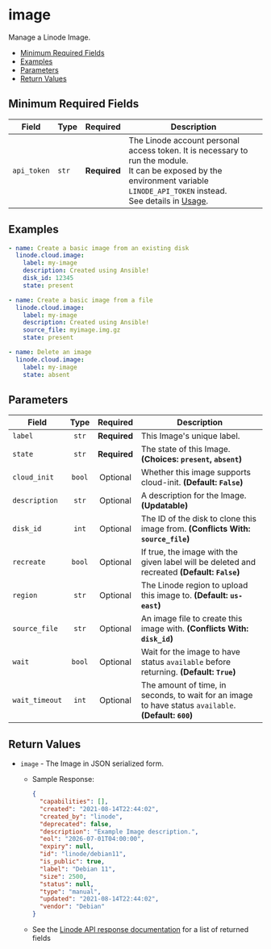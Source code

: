 # image

Manage a Linode Image.

- [Minimum Required Fields](#minimum-required-fields)
- [Examples](#examples)
- [Parameters](#parameters)
- [Return Values](#return-values)

## Minimum Required Fields
| Field       | Type  | Required     | Description                                                                                                                                                                                                              |
|-------------|-------|--------------|--------------------------------------------------------------------------------------------------------------------------------------------------------------------------------------------------------------------------|
| `api_token` | `str` | **Required** | The Linode account personal access token. It is necessary to run the module. <br/>It can be exposed by the environment variable `LINODE_API_TOKEN` instead. <br/>See details in [Usage](https://github.com/linode/ansible_linode?tab=readme-ov-file#usage). |

## Examples

```yaml
- name: Create a basic image from an existing disk
  linode.cloud.image:
    label: my-image
    description: Created using Ansible!
    disk_id: 12345
    state: present
```

```yaml
- name: Create a basic image from a file
  linode.cloud.image:
    label: my-image
    description: Created using Ansible!
    source_file: myimage.img.gz
    state: present
```

```yaml
- name: Delete an image
  linode.cloud.image:
    label: my-image
    state: absent
```


## Parameters

| Field     | Type | Required | Description                                                                  |
|-----------|------|----------|------------------------------------------------------------------------------|
| `label` | <center>`str`</center> | <center>**Required**</center> | This Image's unique label.   |
| `state` | <center>`str`</center> | <center>**Required**</center> | The state of this Image.  **(Choices: `present`, `absent`)** |
| `cloud_init` | <center>`bool`</center> | <center>Optional</center> | Whether this image supports cloud-init.  **(Default: `False`)** |
| `description` | <center>`str`</center> | <center>Optional</center> | A description for the Image.  **(Updatable)** |
| `disk_id` | <center>`int`</center> | <center>Optional</center> | The ID of the disk to clone this image from.  **(Conflicts With: `source_file`)** |
| `recreate` | <center>`bool`</center> | <center>Optional</center> | If true, the image with the given label will be deleted and recreated  **(Default: `False`)** |
| `region` | <center>`str`</center> | <center>Optional</center> | The Linode region to upload this image to.  **(Default: `us-east`)** |
| `source_file` | <center>`str`</center> | <center>Optional</center> | An image file to create this image with.  **(Conflicts With: `disk_id`)** |
| `wait` | <center>`bool`</center> | <center>Optional</center> | Wait for the image to have status `available` before returning.  **(Default: `True`)** |
| `wait_timeout` | <center>`int`</center> | <center>Optional</center> | The amount of time, in seconds, to wait for an image to have status `available`.  **(Default: `600`)** |

## Return Values

- `image` - The Image in JSON serialized form.

    - Sample Response:
        ```json
        {
          "capabilities": [],
          "created": "2021-08-14T22:44:02",
          "created_by": "linode",
          "deprecated": false,
          "description": "Example Image description.",
          "eol": "2026-07-01T04:00:00",
          "expiry": null,
          "id": "linode/debian11",
          "is_public": true,
          "label": "Debian 11",
          "size": 2500,
          "status": null,
          "type": "manual",
          "updated": "2021-08-14T22:44:02",
          "vendor": "Debian"
        }
        ```
    - See the [Linode API response documentation](https://www.linode.com/docs/api/images/#image-view__response-samples) for a list of returned fields


